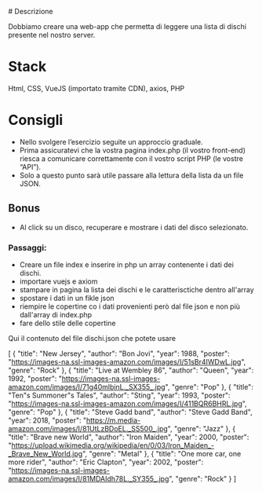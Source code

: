 
# Descrizione

Dobbiamo creare una web-app che permetta di leggere una lista di dischi presente nel nostro server.


# Stack
Html, CSS, VueJS (importato tramite CDN), axios, PHP


# Consigli

- Nello svolgere l’esercizio seguite un approccio graduale.
- Prima assicuratevi che la vostra pagina index.php (il vostro front-end) riesca a comunicare correttamente con il vostro script PHP (le vostre “API”).
- Solo a questo punto sarà utile passare alla lettura della lista da un file JSON.

## Bonus
- Al click su un disco, recuperare e mostrare i dati del disco selezionato.





### Passaggi:

- Creare un file index e inserire in php un array contenente i dati dei dischi.
- importare vuejs e axiom
- stampare in pagina la lista dei dischi e le caratterisctiche dentro all'array
- spostare i dati in un fikle json
- riempire le copertine co i dati provenienti però dal file json e non più dall'array di index.php
- fare dello stile delle copertine



Qui il contenuto del file dischi.json che potete usare


[
    {
        "title": "New Jersey",
        "author": "Bon Jovi",
        "year": 1988,
        "poster": "https://images-na.ssl-images-amazon.com/images/I/51sBr4IWDwL.jpg",
        "genre": "Rock"
    },
    {
        "title": "Live at Wembley 86",
        "author": "Queen",
        "year": 1992,
        "poster": "https://images-na.ssl-images-amazon.com/images/I/71g40mlbinL._SX355_.jpg",
        "genre": "Pop"
    },
    {
        "title": "Ten\"s Summoner\"s Tales",
        "author": "Sting",
        "year": 1993,
        "poster": "https://images-na.ssl-images-amazon.com/images/I/411BQR6BHRL.jpg",
        "genre": "Pop"
    },
    {
        "title": "Steve Gadd band",
        "author": "Steve Gadd Band",
        "year": 2018,
        "poster": "https://m.media-amazon.com/images/I/81UtLzBDoEL._SS500_.jpg",
        "genre": "Jazz"
    },
    {
        "title": "Brave new World",
        "author": "Iron Maiden",
        "year": 2000,
        "poster": "https://upload.wikimedia.org/wikipedia/en/0/03/Iron_Maiden_-_Brave_New_World.jpg",
        "genre": "Metal"
    },
    {
        "title": "One more car, one more rider",
        "author": "Eric Clapton",
        "year": 2002,
        "poster": "https://images-na.ssl-images-amazon.com/images/I/81MDAIdh78L._SY355_.jpg",
        "genre": "Rock"
    }
]
